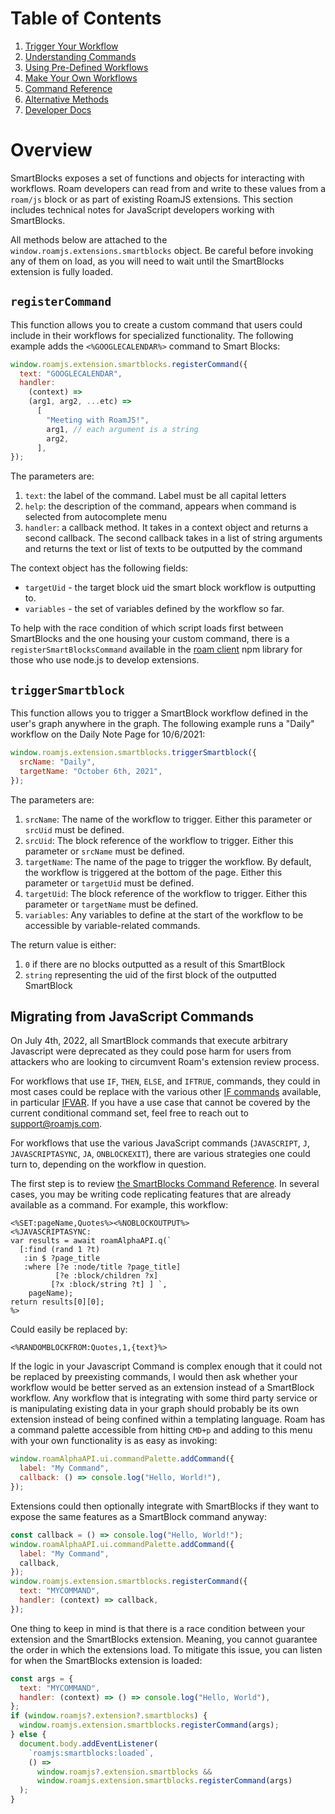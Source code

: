 # Table of Contents

1. [Trigger Your Workflow](010-trigger-your-workflow.md)
2. [Understanding Commands](020-understanding-commands.md)
3. [Using Pre-Defined Workflows](030-using-pre-defined-workflows.md)
4. [Make Your Own Workflows](040-make-your-own-workflows.md)
5. [Command Reference](050-command-reference.md)
6. [Alternative Methods](060-alternative-methods.md)
7. [Developer Docs](070-developer-docs.md)

# Overview

SmartBlocks exposes a set of functions and objects for interacting with workflows. Roam developers can read from and write to these values from a `roam/js` block or as part of existing RoamJS extensions. This section includes technical notes for JavaScript developers working with SmartBlocks.

All methods below are attached to the `window.roamjs.extensions.smartblocks` object. Be careful before invoking any of them on load, as you will need to wait until the SmartBlocks extension is fully loaded.

## `registerCommand`

This function allows you to create a custom command that users could include in their workflows for specialized functionality. The following example adds the `<%GOOGLECALENDAR%>` command to Smart Blocks:

```javascript
window.roamjs.extension.smartblocks.registerCommand({
  text: "GOOGLECALENDAR",
  handler:
    (context) =>
    (arg1, arg2, ...etc) =>
      [
        "Meeting with RoamJS!",
        arg1, // each argument is a string
        arg2,
      ],
});
```

The parameters are:

1. `text`: the label of the command. Label must be all capital letters
2. `help`: the description of the command, appears when command is selected from autocomplete menu
3. `handler`: a callback method. It takes in a context object and returns a second callback. The second callback takes in a list of string arguments and returns the text or list of texts to be outputted by the command

The context object has the following fields:

- `targetUid` - the target block uid the smart block workflow is outputting to.
- `variables` - the set of variables defined by the workflow so far.

To help with the race condition of which script loads first between SmartBlocks and the one housing your custom command, there is a `registerSmartBlocksCommand` available in the [roam client](https://github.com/RoamJS/roamjs-components/blob/main/src/util/registerSmartBlocksCommand.ts) npm library for those who use node.js to develop extensions.

## `triggerSmartblock`

This function allows you to trigger a SmartBlock workflow defined in the user's graph anywhere in the graph. The following example runs a "Daily" workflow on the Daily Note Page for 10/6/2021:

```javascript
window.roamjs.extension.smartblocks.triggerSmartblock({
  srcName: "Daily",
  targetName: "October 6th, 2021",
});
```

The parameters are:

1. `srcName`: The name of the workflow to trigger. Either this parameter or `srcUid` must be defined.
2. `srcUid`: The block reference of the workflow to trigger. Either this parameter or `srcName` must be defined.
3. `targetName`: The name of the page to trigger the workflow. By default, the workflow is triggered at the bottom of the page. Either this parameter or `targetUid` must be defined.
4. `targetUid`: The block reference of the workflow to trigger. Either this parameter or `targetName` must be defined.
5. `variables`: Any variables to define at the start of the workflow to be accessible by variable-related commands.

The return value is either:

1. `0` if there are no blocks outputted as a result of this SmartBlock
2. `string` representing the uid of the first block of the outputted SmartBlock

## Migrating from JavaScript Commands

On July 4th, 2022, all SmartBlock commands that execute arbitrary Javascript were deprecated as they could pose harm for users from attackers who are looking to circumvent Roam's extension review process.

For workflows that use `IF`, `THEN`, `ELSE`, and `IFTRUE`, commands, they could in most cases could be replace with the various other [IF commands](050-command-reference.md#logic-control-commands) available, in particular [IFVAR](050-command-reference.md##ifvar). If you have a use case that cannot be covered by the current conditional command set, feel free to reach out to support@roamjs.com.

For workflows that use the various JavaScript commands (`JAVASCRIPT`, `J`, `JAVASCRIPTASYNC`, `JA`, `ONBLOCKEXIT`), there are various strategies one could turn to, depending on the workflow in question.

The first step is to review [the SmartBlocks Command Reference](050-command-reference.md). In several cases, you may be writing code replicating features that are already available as a command. For example, this workflow:

```plain text
<%SET:pageName,Quotes%><%NOBLOCKOUTPUT%>
<%JAVASCRIPTASYNC:
var results = await roamAlphaAPI.q(`
  [:find (rand 1 ?t)
   :in $ ?page_title
   :where [?e :node/title ?page_title]
          [?e :block/children ?x]
         [?x :block/string ?t] ] `,
	pageName);
return results[0][0];
%>
```

Could easily be replaced by:

```plain text
<%RANDOMBLOCKFROM:Quotes,1,{text}%>
```

If the logic in your Javascript Command is complex enough that it could not be replaced by preexisting commands, I would then ask whether your workflow would be better served as an extension instead of a SmartBlock workflow. Any workflow that is integrating with some third party service or is manipulating existing data in your graph should probably be its own extension instead of being confined within a templating language. Roam has a command palette accessible from hitting `CMD+p` and adding to this menu with your own functionality is as easy as invoking:

```javascript
window.roamAlphaAPI.ui.commandPalette.addCommand({
  label: "My Command",
  callback: () => console.log("Hello, World!"),
});
```

Extensions could then optionally integrate with SmartBlocks if they want to expose the same features as a SmartBlock command anyway:

```javascript
const callback = () => console.log("Hello, World!");
window.roamAlphaAPI.ui.commandPalette.addCommand({
  label: "My Command",
  callback,
});
window.roamjs.extension.smartblocks.registerCommand({
  text: "MYCOMMAND",
  handler: (context) => callback,
});
```

One thing to keep in mind is that there is a race condition between your extension and the SmartBlocks extension. Meaning, you cannot guarantee the order in which the extensions load. To mitigate this issue, you can listen for when the SmartBlocks extension is loaded:

```javascript
const args = {
  text: "MYCOMMAND",
  handler: (context) => () => console.log("Hello, World"),
};
if (window.roamjs?.extension?.smartblocks) {
  window.roamjs.extension.smartblocks.registerCommand(args);
} else {
  document.body.addEventListener(
    `roamjs:smartblocks:loaded`,
    () =>
      window.roamjs?.extension.smartblocks &&
      window.roamjs.extension.smartblocks.registerCommand(args)
  );
}
```
